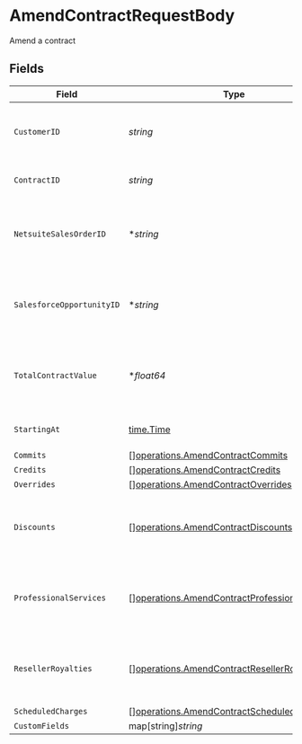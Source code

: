 # AmendContractRequestBody

Amend a contract


## Fields

| Field                                                                                                          | Type                                                                                                           | Required                                                                                                       | Description                                                                                                    |
| -------------------------------------------------------------------------------------------------------------- | -------------------------------------------------------------------------------------------------------------- | -------------------------------------------------------------------------------------------------------------- | -------------------------------------------------------------------------------------------------------------- |
| `CustomerID`                                                                                                   | *string*                                                                                                       | :heavy_check_mark:                                                                                             | ID of the customer whose contract is to be amended                                                             |
| `ContractID`                                                                                                   | *string*                                                                                                       | :heavy_check_mark:                                                                                             | ID of the contract to amend                                                                                    |
| `NetsuiteSalesOrderID`                                                                                         | **string*                                                                                                      | :heavy_minus_sign:                                                                                             | This field's availability is dependent on your client's configuration.                                         |
| `SalesforceOpportunityID`                                                                                      | **string*                                                                                                      | :heavy_minus_sign:                                                                                             | This field's availability is dependent on your client's configuration.                                         |
| `TotalContractValue`                                                                                           | **float64*                                                                                                     | :heavy_minus_sign:                                                                                             | This field's availability is dependent on your client's configuration.                                         |
| `StartingAt`                                                                                                   | [time.Time](https://pkg.go.dev/time#Time)                                                                      | :heavy_check_mark:                                                                                             | inclusive start time for the amendment                                                                         |
| `Commits`                                                                                                      | [][operations.AmendContractCommits](../../models/operations/amendcontractcommits.md)                           | :heavy_minus_sign:                                                                                             | N/A                                                                                                            |
| `Credits`                                                                                                      | [][operations.AmendContractCredits](../../models/operations/amendcontractcredits.md)                           | :heavy_minus_sign:                                                                                             | N/A                                                                                                            |
| `Overrides`                                                                                                    | [][operations.AmendContractOverrides](../../models/operations/amendcontractoverrides.md)                       | :heavy_minus_sign:                                                                                             | N/A                                                                                                            |
| `Discounts`                                                                                                    | [][operations.AmendContractDiscounts](../../models/operations/amendcontractdiscounts.md)                       | :heavy_minus_sign:                                                                                             | This field's availability is dependent on your client's configuration.                                         |
| `ProfessionalServices`                                                                                         | [][operations.AmendContractProfessionalServices](../../models/operations/amendcontractprofessionalservices.md) | :heavy_minus_sign:                                                                                             | This field's availability is dependent on your client's configuration.                                         |
| `ResellerRoyalties`                                                                                            | [][operations.AmendContractResellerRoyalties](../../models/operations/amendcontractresellerroyalties.md)       | :heavy_minus_sign:                                                                                             | This field's availability is dependent on your client's configuration.                                         |
| `ScheduledCharges`                                                                                             | [][operations.AmendContractScheduledCharges](../../models/operations/amendcontractscheduledcharges.md)         | :heavy_minus_sign:                                                                                             | N/A                                                                                                            |
| `CustomFields`                                                                                                 | map[string]*string*                                                                                            | :heavy_minus_sign:                                                                                             | N/A                                                                                                            |